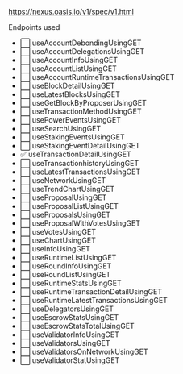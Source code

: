 https://nexus.oasis.io/v1/spec/v1.html

Endpoints used

- :white_large_square: useAccountDebondingUsingGET
- :white_large_square: useAccountDelegationsUsingGET
- :white_large_square: useAccountInfoUsingGET
- :white_large_square: useAccountListUsingGET
- :white_large_square: useAccountRuntimeTransactionsUsingGET
- :white_large_square: useBlockDetailUsingGET
- :white_large_square: useLatestBlocksUsingGET
- :white_large_square: useGetBlockByProposerUsingGET
- :white_large_square: useTransactionMethodUsingGET
- :white_large_square: usePowerEventsUsingGET
- :white_large_square: useSearchUsingGET
- :white_large_square: useStakingEventsUsingGET
- :white_large_square: useStakingEventDetailUsingGET
- :white_check_mark: useTransactionDetailUsingGET
- :white_large_square: useTransactionhistoryUsingGET
- :white_large_square: useLatestTransactionsUsingGET
- :white_large_square: useNetworkUsingGET
- :white_large_square: useTrendChartUsingGET
- :white_large_square: useProposalUsingGET
- :white_large_square: useProposalListUsingGET
- :white_large_square: useProposalsUsingGET
- :white_large_square: useProposalWithVotesUsingGET
- :white_large_square: useVotesUsingGET
- :white_large_square: useChartUsingGET
- :white_large_square: useInfoUsingGET
- :white_large_square: useRuntimeListUsingGET
- :white_large_square: useRoundInfoUsingGET
- :white_large_square: useRoundListUsingGET
- :white_large_square: useRuntimeStatsUsingGET
- :white_large_square: useRuntimeTransactionDetailUsingGET
- :white_large_square: useRuntimeLatestTransactionsUsingGET
- :white_large_square: useDelegatorsUsingGET
- :white_large_square: useEscrowStatsUsingGET
- :white_large_square: useEscrowStatsTotalUsingGET
- :white_large_square: useValidatorInfoUsingGET
- :white_large_square: useValidatorsUsingGET
- :white_large_square: useValidatorsOnNetworkUsingGET
- :white_large_square: useValidatorStatUsingGET
